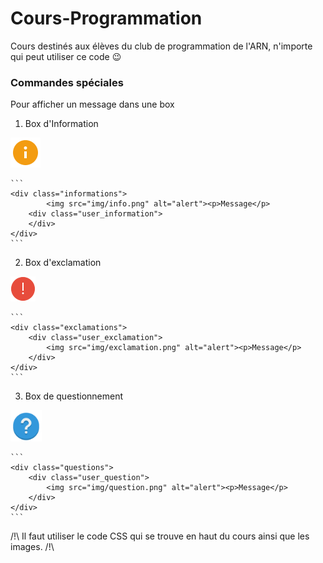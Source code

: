 # Cours-Programmation

Cours destinés aux élèves du club de programmation de l'ARN, n'importe qui peut utiliser ce code :wink: 


### Commandes spéciales

Pour afficher un message dans une box

1. Box d'Information 
<img src="img/info.png" alt="alert">

	```
	<div class="informations">
			<img src="img/info.png" alt="alert"><p>Message</p>
		<div class="user_information">
		</div>
	</div>
	```
2. Box d'exclamation
<img src="img/exclamation.png" alt="alert">

	```
	<div class="exclamations">
		<div class="user_exclamation">
			<img src="img/exclamation.png" alt="alert"><p>Message</p>
		</div>
	</div>
	```
3. Box de questionnement
<img src="img/question.png" width="50px" alt="alert">

	```
	<div class="questions">
		<div class="user_question">
			<img src="img/question.png" alt="alert"><p>Message</p>
		</div>
	</div>
	```
/!\ Il faut utiliser le code CSS qui se trouve en haut du cours ainsi que les images. /!\ 